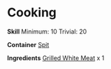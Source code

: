 <!-- TITLE: White Meat Jerky -->
<!-- SUBTITLE: Dehydrated grilled white meat -->

# Cooking
**Skill**
Minimum: 10
Trivial: 20

**Container**
[Spit](spit)

**Ingredients**
[Grilled White Meat](grilled-white-meat) x 1